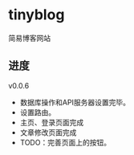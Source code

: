 # tinyblog
简易博客网站

## 进度
v0.0.6

- 数据库操作和API服务器设置完毕。
- 设置路由。
- 主页、登录页面完成
- 文章修改页面完成  
- TODO：完善页面上的按钮。
